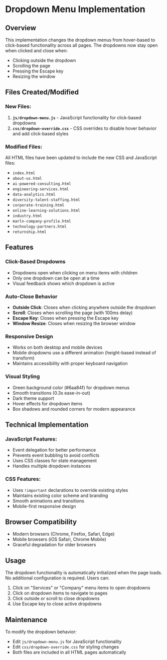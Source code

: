 # Dropdown Menu Implementation

## Overview
This implementation changes the dropdown menus from hover-based to click-based functionality across all pages. The dropdowns now stay open when clicked and close when:
- Clicking outside the dropdown
- Scrolling the page
- Pressing the Escape key
- Resizing the window

## Files Created/Modified

### New Files:
1. **`js/dropdown-menu.js`** - JavaScript functionality for click-based dropdowns
2. **`css/dropdown-override.css`** - CSS overrides to disable hover behavior and add click-based styles

### Modified Files:
All HTML files have been updated to include the new CSS and JavaScript files:
- `index.html`
- `about-us.html`
- `ai-powered-consulting.html`
- `engineering-services.html`
- `data-analytics.html`
- `diversity-talent-staffing.html`
- `corporate-training.html`
- `online-learning-solutions.html`
- `industry.html`
- `marln-company-profile.html`
- `technology-partners.html`
- `returnship.html`

## Features

### Click-Based Dropdowns
- Dropdowns open when clicking on menu items with children
- Only one dropdown can be open at a time
- Visual feedback shows which dropdown is active

### Auto-Close Behavior
- **Outside Click**: Closes when clicking anywhere outside the dropdown
- **Scroll**: Closes when scrolling the page (with 100ms delay)
- **Escape Key**: Closes when pressing the Escape key
- **Window Resize**: Closes when resizing the browser window

### Responsive Design
- Works on both desktop and mobile devices
- Mobile dropdowns use a different animation (height-based instead of transform)
- Maintains accessibility with proper keyboard navigation

### Visual Styling
- Green background color (#6aa84f) for dropdown menus
- Smooth transitions (0.3s ease-in-out)
- Dark theme support
- Hover effects for dropdown items
- Box shadows and rounded corners for modern appearance

## Technical Implementation

### JavaScript Features:
- Event delegation for better performance
- Prevents event bubbling to avoid conflicts
- Uses CSS classes for state management
- Handles multiple dropdown instances

### CSS Features:
- Uses `!important` declarations to override existing styles
- Maintains existing color scheme and branding
- Smooth animations and transitions
- Mobile-first responsive design

## Browser Compatibility
- Modern browsers (Chrome, Firefox, Safari, Edge)
- Mobile browsers (iOS Safari, Chrome Mobile)
- Graceful degradation for older browsers

## Usage
The dropdown functionality is automatically initialized when the page loads. No additional configuration is required. Users can:

1. Click on "Services" or "Company" menu items to open dropdowns
2. Click on dropdown items to navigate to pages
3. Click outside or scroll to close dropdowns
4. Use Escape key to close active dropdowns

## Maintenance
To modify the dropdown behavior:
- Edit `js/dropdown-menu.js` for JavaScript functionality
- Edit `css/dropdown-override.css` for styling changes
- Both files are included in all HTML pages automatically
